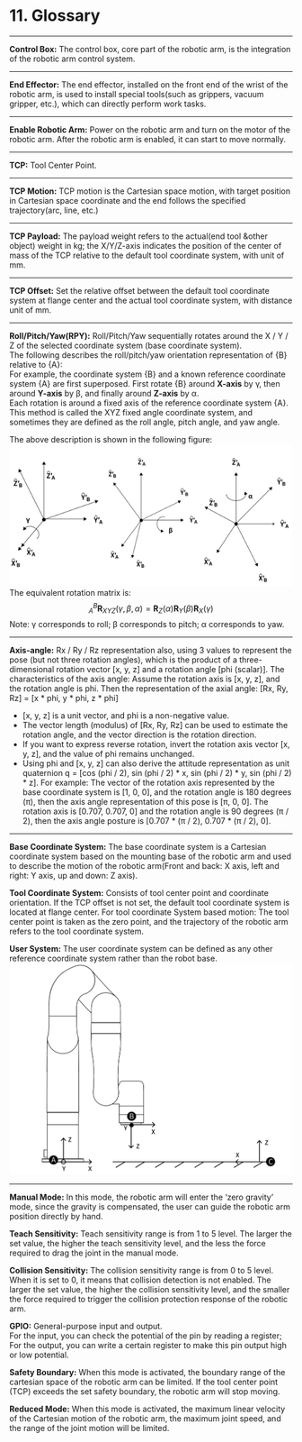 # 11. Glossary
***
**Control Box:** The control box, core part of the robotic arm, is the integration of the robotic arm control system.
***
**End Effector:** The end effector, installed on the front end of the wrist of the robotic arm, is used to install special tools(such as grippers, vacuum gripper, etc.), which can directly perform work tasks.
***
**Enable Robotic Arm:** Power on the robotic arm and turn on the motor of the robotic arm. After the robotic arm is enabled, it can start to move normally.
***
**TCP:** Tool Center Point.
***
**TCP Motion:** TCP motion is the Cartesian space motion, with target position in Cartesian space coordinate and the end follows the specified trajectory(arc, line, etc.)
***
**TCP Payload:** The payload weight refers to the actual(end tool &other object) weight in kg; the X/Y/Z-axis indicates the position of the center of mass of the TCP relative to the default tool coordinate system, with unit of mm.
***
**TCP Offset:** Set the relative offset between the default tool coordinate system at flange center and the actual tool coordinate system, with distance unit of mm.
***
**Roll/Pitch/Yaw(RPY):** Roll/Pitch/Yaw sequentially rotates around the X / Y / Z of the selected coordinate system (base coordinate system).  
The following describes the roll/pitch/yaw orientation representation of {B} relative to {A}:  
For example, the coordinate system {B} and a known reference coordinate system {A} are first superposed. First rotate {B} around **X-axis** by γ, then around **Y-axis** by β, and finally around  **Z-axis** by α.  
Each rotation is around a fixed axis of the reference coordinate system {A}. This method is called the XYZ fixed angle coordinate system, and sometimes they are defined as the roll angle, pitch angle, and yaw angle.  

The above description is shown in the following figure:
![](assets/RPY_en.png)
The equivalent rotation matrix is:   
$$ 
{{}^B_A \mathbf{R}_{XYZ}(\gamma, \beta, \alpha) = \mathbf{R}_Z(\alpha)\mathbf{R}_Y(\beta)\mathbf{R}_X(\gamma)}
$$
Note: γ corresponds to roll; β corresponds to pitch; α corresponds to yaw.
***
**Axis-angle:** Rx / Ry / Rz representation also, using 3 values to represent the pose (but not three rotation angles), which is the product of a three-dimensional rotation vector [x, y, z] and a rotation angle [phi (scalar)].
The characteristics of the axis angle:
Assume the rotation axis is [x, y, z], and the rotation angle is phi.
Then the representation of the axial angle:
[Rx, Ry, Rz] = [x * phi, y * phi, z * phi]
* [x, y, z] is a unit vector, and phi is a non-negative value.
* The vector length (modulus) of [Rx, Ry, Rz] can be used to estimate the rotation angle, and the vector direction is the rotation direction.
* If you want to express reverse rotation, invert the rotation axis vector [x, y, z], and the value of phi remains unchanged.
* Using phi and [x, y, z] can also derive the attitude representation as unit quaternion q = [cos (phi / 2), sin (phi / 2) * x, sin (phi / 2) * y, sin (phi / 2) * z].
For example:
The vector of the rotation axis represented by the base coordinate system is [1, 0, 0], and the rotation angle is 180 degrees (π), then the axis angle representation of this pose is [π, 0, 0]. 
The rotation axis is [0.707, 0.707, 0] and the rotation angle is 90 degrees (π / 2), then the axis angle posture is [0.707 * (π / 2), 0.707 * (π / 2), 0].
***
**Base Coordinate System:** The base coordinate system is a Cartesian coordinate system based on the mounting base of the robotic arm and used to describe the motion of the robotic arm(Front and back: X axis, left and right: Y axis, up and down: Z axis). 

**Tool Coordinate System:** Consists of tool center point and coordinate orientation. If the TCP offset is not set, the default tool coordinate system is located at flange center. 
For tool coordinate System based motion: The tool center point is taken as the zero point, and the trajectory of the robotic arm refers to the tool coordinate system.  

**User System:** The user coordinate system can be defined as any other reference coordinate system rather than the robot base.
![](assets/settings_coor_1_cn.png)
***
**Manual Mode:** In this mode, the robotic arm will enter the ‘zero gravity’ mode, since the gravity is compensated, the user can guide the robotic arm position directly by hand.  

**Teach Sensitivity:** Teach sensitivity range is from 1 to 5 level. The larger the set value, the higher the teach sensitivity level, and the less the force required to drag the joint in the manual mode.  

**Collision Sensitivity:** The collision sensitivity range is from 0 to 5 level. When it is set to 0, it means that collision detection is not enabled. The larger the set value, the higher the collision sensitivity level, and the smaller the force required to trigger the collision protection response of the robotic arm.

**GPIO:** General-purpose input and output.    
For the input, you can check the potential of the pin by reading a register;  
For the output, you can write a certain register to make this pin output high or low potential. 

**Safety Boundary:** When this mode is activated, the boundary range of the cartesian space of the robotic arm can be limited. If the tool center point (TCP) exceeds the set safety boundary, the robotic arm will stop moving.  

**Reduced Mode:** When this mode is activated, the maximum linear velocity of the Cartesian motion of the robotic arm, the maximum joint speed, and the range of the joint motion will be limited.
